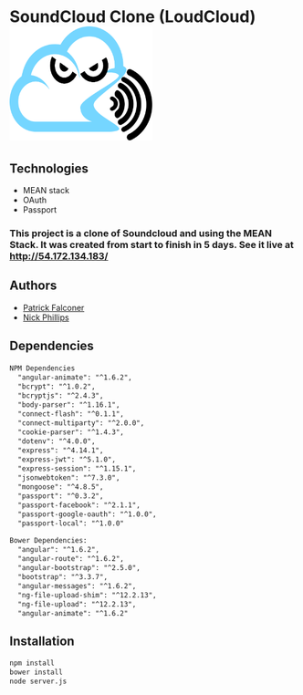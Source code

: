 # SoundCloud Clone (LoudCloud) <img src="https://github.com/P-J-FALCONER/SoundCloud_Clone/blob/master/app_client/static/img/LoudCloud.jpg" alt="alt text" width="250" height="200">
## Technologies
  * MEAN stack
  * OAuth
  * Passport
### This project is a clone of Soundcloud and using the MEAN Stack. It was created from start to finish in 5 days. See it live at http://54.172.134.183/
## Authors
  * [Patrick Falconer](https://github.com/P-J-FALCONER)
  * [Nick Phillips](https://github.com/phillipn)

## Dependencies
  ```
  NPM Dependencies
    "angular-animate": "^1.6.2",
    "bcrypt": "^1.0.2",
    "bcryptjs": "^2.4.3",
    "body-parser": "^1.16.1",
    "connect-flash": "^0.1.1",
    "connect-multiparty": "^2.0.0",
    "cookie-parser": "^1.4.3",
    "dotenv": "^4.0.0",
    "express": "^4.14.1",
    "express-jwt": "^5.1.0",
    "express-session": "^1.15.1",
    "jsonwebtoken": "^7.3.0",
    "mongoose": "^4.8.5",
    "passport": "^0.3.2",
    "passport-facebook": "^2.1.1",
    "passport-google-oauth": "^1.0.0",
    "passport-local": "^1.0.0"
  ```
  ```
  Bower Dependencies:
    "angular": "^1.6.2",
    "angular-route": "^1.6.2",
    "angular-bootstrap": "^2.5.0",
    "bootstrap": "^3.3.7",
    "angular-messages": "^1.6.2",
    "ng-file-upload-shim": "^12.2.13",
    "ng-file-upload": "^12.2.13",
    "angular-animate": "^1.6.2"
  ```
## Installation
```
npm install
bower install
node server.js
```
